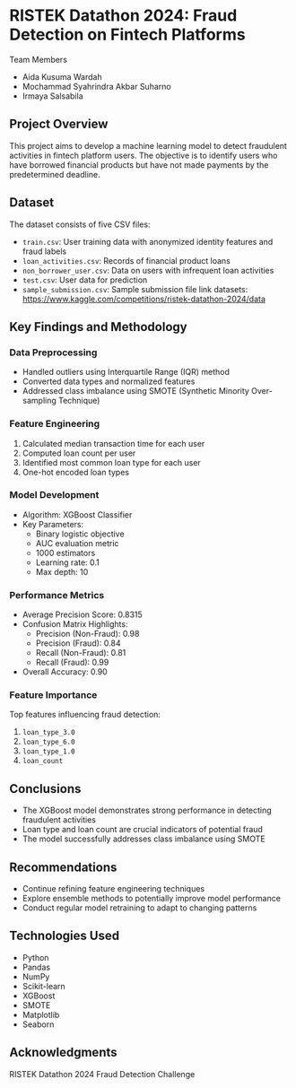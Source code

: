 # RISTEK Datathon 2024: Fraud Detection on Fintech Platforms

Team Members
- Aida Kusuma Wardah
- Mochammad Syahrindra Akbar Suharno
- Irmaya Salsabila

## Project Overview
This project aims to develop a machine learning model to detect fraudulent activities in fintech platform users. The objective is to identify users who have borrowed financial products but have not made payments by the predetermined deadline.

## Dataset
The dataset consists of five CSV files:
- `train.csv`: User training data with anonymized identity features and fraud labels
- `loan_activities.csv`: Records of financial product loans
- `non_borrower_user.csv`: Data on users with infrequent loan activities
- `test.csv`: User data for prediction
- `sample_submission.csv`: Sample submission file
link datasets: https://www.kaggle.com/competitions/ristek-datathon-2024/data 

## Key Findings and Methodology

### Data Preprocessing
- Handled outliers using Interquartile Range (IQR) method
- Converted data types and normalized features
- Addressed class imbalance using SMOTE (Synthetic Minority Over-sampling Technique)

### Feature Engineering
1. Calculated median transaction time for each user
2. Computed loan count per user
3. Identified most common loan type for each user
4. One-hot encoded loan types

### Model Development
- Algorithm: XGBoost Classifier
- Key Parameters:
  - Binary logistic objective
  - AUC evaluation metric
  - 1000 estimators
  - Learning rate: 0.1
  - Max depth: 10

### Performance Metrics
- Average Precision Score: 0.8315
- Confusion Matrix Highlights:
  - Precision (Non-Fraud): 0.98
  - Precision (Fraud): 0.84
  - Recall (Non-Fraud): 0.81
  - Recall (Fraud): 0.99
- Overall Accuracy: 0.90

### Feature Importance
Top features influencing fraud detection:
1. `loan_type_3.0`
2. `loan_type_6.0`
3. `loan_type_1.0`
4. `loan_count`

## Conclusions
- The XGBoost model demonstrates strong performance in detecting fraudulent activities
- Loan type and loan count are crucial indicators of potential fraud
- The model successfully addresses class imbalance using SMOTE

## Recommendations
- Continue refining feature engineering techniques
- Explore ensemble methods to potentially improve model performance
- Conduct regular model retraining to adapt to changing patterns

## Technologies Used
- Python
- Pandas
- NumPy
- Scikit-learn
- XGBoost
- SMOTE
- Matplotlib
- Seaborn

## Acknowledgments
RISTEK Datathon 2024 Fraud Detection Challenge


